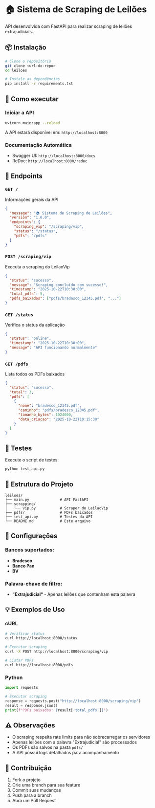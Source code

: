# 🏠 Sistema de Scraping de Leilões

API desenvolvida com FastAPI para realizar scraping de leilões extrajudiciais.

## 📦 Instalação

```bash
# Clone o repositório
git clone <url-do-repo>
cd leiloes

# Instale as dependências
pip install -r requirements.txt
```

## 🚀 Como executar

### Iniciar a API

```bash
uvicorn main:app --reload
```

A API estará disponível em: `http://localhost:8000`

### Documentação Automática

- Swagger UI: `http://localhost:8000/docs`
- ReDoc: `http://localhost:8000/redoc`

## 🔗 Endpoints

### `GET /`

Informações gerais da API

```json
{
  "message": "🏠 Sistema de Scraping de Leilões",
  "version": "1.0.0",
  "endpoints": {
    "scraping_vip": "/scraping/vip",
    "status": "/status",
    "pdfs": "/pdfs"
  }
}
```

### `POST /scraping/vip`

Executa o scraping do LeilaoVip

```json
{
  "status": "sucesso",
  "message": "Scraping concluído com sucesso!",
  "timestamp": "2025-10-22T10:30:00",
  "total_pdfs": 5,
  "pdfs_baixados": ["pdfs/bradesco_12345.pdf", "..."]
}
```

### `GET /status`

Verifica o status da aplicação

```json
{
  "status": "online",
  "timestamp": "2025-10-22T10:30:00",
  "message": "API funcionando normalmente"
}
```

### `GET /pdfs`

Lista todos os PDFs baixados

```json
{
  "status": "sucesso",
  "total": 3,
  "pdfs": [
    {
      "nome": "bradesco_12345.pdf",
      "caminho": "pdfs/bradesco_12345.pdf",
      "tamanho_bytes": 1024000,
      "data_criacao": "2025-10-22T10:15:30"
    }
  ]
}
```

## 🧪 Testes

Execute o script de testes:

```bash
python test_api.py
```

## 📁 Estrutura do Projeto

```
leiloes/
├── main.py              # API FastAPI
├── scrapping/
│   └── vip.py           # Scraper do LeilaoVip
├── pdfs/                # PDFs baixados
├── test_api.py          # Testes da API
└── README.md            # Este arquivo
```

## 🔧 Configurações

### Bancos suportados:

- **Bradesco**
- **Banco Pan**
- **BV**

### Palavra-chave de filtro:

- **"Extrajudicial"** - Apenas leilões que contenham esta palavra

## 💡 Exemplos de Uso

### cURL

```bash
# Verificar status
curl http://localhost:8000/status

# Executar scraping
curl -X POST http://localhost:8000/scraping/vip

# Listar PDFs
curl http://localhost:8000/pdfs
```

### Python

```python
import requests

# Executar scraping
response = requests.post("http://localhost:8000/scraping/vip")
result = response.json()
print(f"PDFs baixados: {result['total_pdfs']}")
```

## ⚠️ Observações

- O scraping respeita rate limits para não sobrecarregar os servidores
- Apenas leilões com a palavra "Extrajudicial" são processados
- Os PDFs são salvos na pasta `pdfs/`
- A API possui logs detalhados para acompanhamento

## 🤝 Contribuição

1. Fork o projeto
2. Crie uma branch para sua feature
3. Commit suas mudanças
4. Push para a branch
5. Abra um Pull Request
